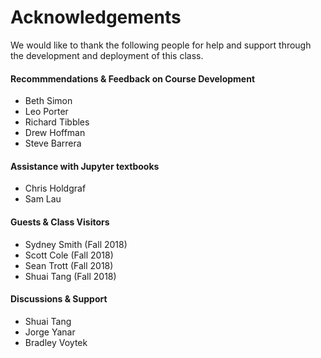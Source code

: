 # Acknowledgements

We would like to thank the following people for help and support through the development and deployment of this class.

#### Recommmendations & Feedback on Course Development
- Beth Simon
- Leo Porter
- Richard Tibbles
- Drew Hoffman
- Steve Barrera

#### Assistance with Jupyter textbooks
- Chris Holdgraf
- Sam Lau

#### Guests & Class Visitors
- Sydney Smith (Fall 2018)
- Scott Cole (Fall 2018)
- Sean Trott (Fall 2018)
- Shuai Tang (Fall 2018)

#### Discussions & Support
- Shuai Tang
- Jorge Yanar
- Bradley Voytek
